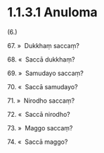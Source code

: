 

# 1.1.3.1 Anuloma





(6.)

67\. »  Dukkhaṃ saccaṃ?

68\. «  Saccā dukkhaṃ?

69\. »  Samudayo saccaṃ?

70\. «  Saccā samudayo?

71\. »  Nirodho saccaṃ?

72\. «  Saccā nirodho?

73\. »  Maggo saccaṃ?

74\. «  Saccā maggo?



